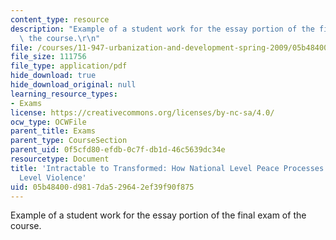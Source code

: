 ```yaml
---
content_type: resource
description: "Example of a student work for the essay portion of the final exam of\
  \ the course.\r\n"
file: /courses/11-947-urbanization-and-development-spring-2009/05b48400d9817da529642ef39f90f875_MIT11_947s09_sw02.pdf
file_size: 111756
file_type: application/pdf
hide_download: true
hide_download_original: null
learning_resource_types:
- Exams
license: https://creativecommons.org/licenses/by-nc-sa/4.0/
ocw_type: OCWFile
parent_title: Exams
parent_type: CourseSection
parent_uid: 0f5cfd80-efdb-0c7f-db1d-46c5639dc34e
resourcetype: Document
title: 'Intractable to Transformed: How National Level Peace Processes Shape Urban
  Level Violence'
uid: 05b48400-d981-7da5-2964-2ef39f90f875
---
```

Example of a student work for the essay portion of the final exam of the course.

